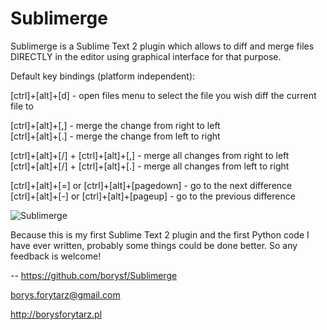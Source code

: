 Sublimerge
==========

Sublimerge is a Sublime Text 2 plugin which allows to diff and merge files DIRECTLY in the editor using graphical interface for that purpose.

Default key bindings (platform independent):

[ctrl]+[alt]+[d] - open files menu to select the file you wish diff the current file to

[ctrl]+[alt]+[,] - merge the change from right to left  
[ctrl]+[alt]+[.] - merge the change from left to right

[ctrl]+[alt]+[/] + [ctrl]+[alt]+[,] - merge all changes from right to left  
[ctrl]+[alt]+[/] + [ctrl]+[alt]+[.] - merge all changes from left to right

[ctrl]+[alt]+[=] or [ctrl]+[alt]+[pagedown] - go to the next difference  
[ctrl]+[alt]+[-] or [ctrl]+[alt]+[pageup] - go to the previous difference

![Sublimerge](http://cloud.github.com/downloads/borysf/Sublimerge/Screenshot.png "Sublimerge")

Because this is my first Sublime Text 2 plugin and the first Python code I have ever written, probably some things could be done
better. So any feedback is welcome!

--
https://github.com/borysf/Sublimerge

borys.forytarz@gmail.com

http://borysforytarz.pl